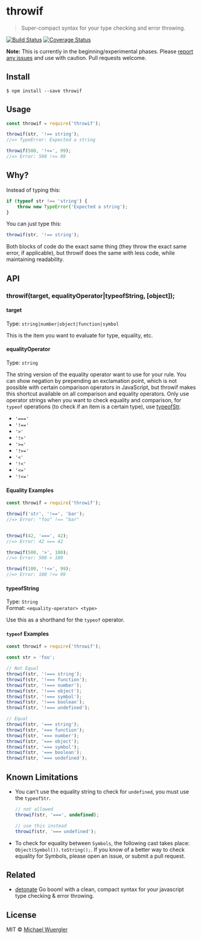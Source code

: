 # throwif

> Super-compact syntax for your type checking and error throwing.

[![Build Status](https://travis-ci.org/radiovisual/throwif.svg?branch=master)](https://travis-ci.org/radiovisual/throwif) [![Coverage Status](https://coveralls.io/repos/github/radiovisual/throwif/badge.svg?branch=master)](https://coveralls.io/github/radiovisual/throwif?branch=master)
 
**Note:** This is currently in the beginning/experimental phases. Please [report any issues](https://github.com/radiovisual/throwif/issues) and use with caution. Pull requests welcome.

## Install

```
$ npm install --save throwif
```


## Usage

```js
const throwif = require('throwif');

throwif(str, '!== string');
//=> TypeError: Expected a string

throwif(500, '!<=', 99);
//=> Error: 500 !<= 99
```

## Why?

Instead of typing this:

```js
if (typeof str !== 'string') {
    throw new TypeError('Expected a string');
}
```

You can just type this:

```js
throwif(str, '!== string');
```

Both blocks of code do the exact same thing (they throw the exact same error, if applicable), but throwif does the same with less code, while maintaining readability.


## API

### throwif(target, equalityOperator|typeofString, [object]);

#### target

Type: `string|number|object|function|symbol`

This is the item you want to evaluate for type, equality, etc.

#### equalityOperator

Type: `string`  

The string version of the equality operator want to use for your rule. You can show negation by prepending an exclamation point, which is not possible with certain comparison operators in JavaScript, but throwif makes this shortcut available on all comparison and equality operators. Only use operator strings when you want to check equality and comparison, for `typeof` operations (to check if an item is a certain type), use [typeofStr](https://github.com/radiovisual/throwif#typeofStr). 

- `'==='`
- `'!=='`
- `'>'`
- `'!>'`
- `'>='`
- `'!>='`
- `'<'`
- `'!<'`
- `'<='`
- `'!<='`

#### Equality Examples

```js
const throwif = require('throwif');

throwif('str', '!==', 'bar');
//=> Error: "foo" !== "bar"


throwif(42, '===', 42);
//=> Error: 42 === 42

throwif(500, '>', 100);
//=> Error: 500 > 100

throwif(100, '!<=', 99);
//=> Error: 100 !<= 99
```

#### typeofString

Type: `String`  
Format: `<equality-operator> <type>`  

Use this as a shorthand for the `typeof` operator.

#### `typeof` Examples

```js
const throwif = require('throwif');

const str = 'foo';

// Not Equal
throwif(str, '!=== string');
throwif(str, '!=== function');
throwif(str, '!=== number');
throwif(str, '!=== object');
throwif(str, '!=== symbol');
throwif(str, '!=== boolean');
throwif(str, '!=== undefined');

// Equal
throwif(str, '=== string');
throwif(str, '=== function');
throwif(str, '=== number');
throwif(str, '=== object');
throwif(str, '=== symbol');
throwif(str, '=== boolean');
throwif(str, '=== undefined');
```

## Known Limitations

- You can't use the equality string to check for `undefined`, you must use the `typeofStr`.
    ```js
    // not allowed
    throwif(str, '===', undefined);
    
    // use this instead
    throwif(str, '=== undefined');
    ```

- To check for equality between `Symbols`, the following cast takes place: `Object(Symbol()).toString();`. If you know of a better way to check equality for Symbols, please open an issue, or submit a pull request. 

## Related

- [detonate](https://github.com/radiovisual/detonate) Go boom! with a clean, compact syntax for your javascript type checking & error throwing.

## License

MIT © [Michael Wuergler](http://numetriclabs.com)
